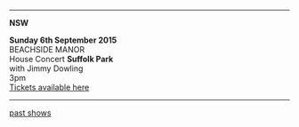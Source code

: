 * * * * *           

**NSW**    

**Sunday 6th September 2015**   
BEACHSIDE MANOR               
House Concert **Suffolk Park**   
with Jimmy Dowling  
3pm  
[Tickets available here][224]               
  
* * * * *          

[past shows][archive]

[archive]: ?p=shows/archive/

[50]: http://northcotesocialclub.com/
[3.2]: http://www.thebasement.com.au/
[81]: http://www.pietabrown.com
[88]: http://www.facebook.com/pages/Beetle-Bar/125772420775772
[89]: http://www.royalexchangenewcastle.com.au/
[90]: http://www.camelotlounge.com/
[90.1]: http://www.trybooking.com/RWU
[91]: http://www.clarendonguesthouse.com.au/
[93]: http://www.caravanmusic.com.au
[94]: http://wheatsheafhotel.com.au/gigs
[95]: http://www.bellaunion.com.au
[96]: http://www.jojosmithsoul.com/
[96.1]: http://www.myspace.com/sweetjeanmusic
[96.2]: http://www.jimmydowling.com/
[96.3]: http://www.ilonaharker.com
[96.4]: http://www.mardilumsden.com
[96.5]: http://www.theyearlings.net
[96.6]: http://www.theelliscollective.com
[96.7]: http://www.triplejunearthed.com/birdsandbelles
[96.8]: http://www.myspace.com/denhanrahan
[97]: http://www.hamishstuart.net/fr_home.cfm
[98]: http://venue505.com/
[99]: http://www.corinbank.com/
[99.1]: http://www.portfairyfolkfestival.com/
[100]: http://www.tamarvalleyfolkfestival.com/Home.html
[101]: http://www.bigtix.com.au/ProductDetails.aspx?productID=2083
[104]: http://www.carnivalofsuburbia.com
[105]: http://www.bellaunion.com.au/ticketing/show_535/
[106]: http://www.caravanmusic.com.au/gigs/pieta-brown/
[107]: http://www.trybooking.com/BCUB
[108]: http://www.moshtix.com.au/event.aspx?id=54131&ref=pietabrownpolishclub
[109]: http://www.starcourttheatre.com.au/shows
[110]: http://www.lonewolfpromotions.com/
[111]: http://thethornburytheatre.com/
[111.1]: http://thornburytheatre.oztix.com.au/default.aspx?Event=27515
[112]: http://www.mattwalker.com.au/
[112.1]: http://www.pbsfm.org.au/node/19074
[113]: http://thethornburytheatre.com/event/girl-interpreted-2012-feat-lucie-thorne-mojo-juju-georgia-fields-tracy-mcneil/
[114]: http://www.thetoffintown.com/shows/
[114.1]: http://noteslive.oztix.com.au/default.aspx?Event=29546
[114.2]: http://www.noteslive.net.au
[115]: http://www.cas.org.au
[115.1]: http://www.heritagehotel.com.au/
[116]: http://mullummusic.com/
[117]: http://www.candelovillagefestival.org
[118]: http://thethornburytheatre.com/event/lucie-thorne-plus-special-guest-jo-jo-smith-2/
[120]: http://seversondells.com/programs-2/
[122.1]: http://www.stickytickets.com.au/11638/mic_conways_national_junk_band__lucie_thorne_%40_camelot_lounge.aspx
[123]: http://sidewaysthroughsound.blogspot.com.au/2013/06/june-19-2013-steve-gunn-interview-black.html
[124.2]: http://www.davidsmedia.com/Ararat_Live.html
[126]: http://www.bendigowritersfestival.com.au/Home
[126.1]: http://www.bendigowritersfestival.com.au/Whats_On/The_Best_Song_Ever_Written 
[126.2]: http://www.bendigowritersfestival.com.au/Whats_On/Write_on_Song
[127]: http://www.love-over-gold.com 
[128]: http://www.spottedmallard.com/events/suzannah-espie/
[128.1]: http://www.trybooking.com/Booking/BookingEventSummary.aspx?eid=58060
[140]: http://www.moshtix.com.au/event.aspx?id=67412&caller=CAL&noadd=true&skin=291
[141]: http://www.thestreet.org.au/  
[141.1]: https://www.patronbase.com/_ST/Productions/LOOG/Performances
[142]: http://www.trybooking.com/DINO  
[143]: http://thethornburytheatre.com/event/love-over-gold-pieta-brown-lucie-thorne-fall-to-rise-album-launch/
[144]: http://www.mullummusicfestival.com/local_tickets.asp?i=5&a=view
[145]: http://www.mullummusicfestival.com 
[146]: http://www.vaudevillemews.com/
[147]: http://www.legionarts.org
[148]: http://www.route20outhouse.com/
[149]: http://www.oldtownschool.org/concerts/
[150]: http://www.englert.org  
[151]: http://www.belfryevents.com/  
[152]: http://www.roguetheatre.com
[153]: http://www.ofam.org/
[154]: http://www.treehousebainbridge.com/
[155]: http://www.thetripledoor.net/
[156]: http://gregbrownmusic.org/  
[157]: http://masonjennings.com/
[158]: http://www.knuckleheadshonkytonk.com    
[159]: http://iowapublicradio.org/post/pieta-brown-and-lucie-thorne-live-folk-tree-join-us  
[160]: http://www.publicbroadcasting.net/ipr/events.eventsmain?action=showEvent&eventID=1428595
[161]: http://www.artsmallacoota.org/page2.htm
[162]: http://www.freshoncharles.com.au/event/lucie-thorne-live-at-fresh  
[163]: http://www.cygnetfolkfestival.org/
[164]: http://www.trybooking.com/EAAF
[165]: http://www.lot19art.com/  
[167]: http://www.nannupmusicfestival.org/  
[168]: http://www.brunswickmusicfestival.com.au/program-love-over-gold.htm    
[169]: http://www.bmff.org.au    
[170]: http://thethornburytheatre.com/event/jo-jo-smith-cd-launch-standing-lovelight/
[171]: http://www.martianscafe.com.au/#!Lucie%20Thorne%20%26%20Sal%20Kimber/cye6/hsvjhr3d22  
[172]: http://www.themainbar.com.au/  
[173]: http://oldhepburnhotel.com.au/cms/events/bands/lucie-thorne/
[174]: http://wheatsheafhotel.com.au/gigs
[175]: http://www.singinggallery.com.au/  
[176]: http://harmonyrow.com.au/concerts-other-events/  
[177]: http://www.themelbournefolkclub.com/june-4th/ 
[178]: http://www.lizstringer.com  
[179]: http://www.trybooking.com/85864 
[180]: http://www.mullummusic.com  
[181]: http://www.trybooking.com/90311
[182]: http://www.musichunterprojects.com/node/32
[183]: http://www.trybooking.com/91475
[184]: http://thornburytheatre.oztix.com.au/?Event=44753
[184.1]: http://thethornburytheatre.com/event/lucie-thorne-hamish-stuart-plus-special-guest-suzannah-espie/
[185]: http://bridgehotelcastlemaine.com/gigs/
[186]: http://www.healesvillemusicfestival.com.au/artists.html
[187]: http://www.mezz.nl/programma/Lucie-Thorne-(AU)/28681  
[188]: http://retreathotelbrunswick.com.au/gigs/
[189]: http://www.grounds.nu/?event=lucie-thorne-support-tba
[190]: http://www.realphonic.com/  
[191]: http://icmill.com/  
[192]: http://www.astercafe.com/event/lucie-thorne-rossetto-huckfelt-lewis-bates/   
[193]: http://www.trybooking.com/GBRB
[194]: http://oldhepburnhotel.com.au/cms/events/bands/lucie-thorne/
[195]: http://www.harvestermoon.com.au/live-music/
[195.1]: http://www.trybooking.com/107011
[196]: http://www.trybooking.com/Booking/BookingEventSummary.aspx?eid=106097
[197]: http://frl2014.bilyana.com/  
[198]: http://folkfestival.org.au/  
[199]: http://www.bendigobluesandroots.com.au/events.php  
[200]: http://folkfestival.org.au/  
[201]: http://www.trybooking.com/119595
[202]: http://thethornburytheatre.com/event/lucie-thorne-hamish-stuart-rushing-dark-single-launch/    
[203]: http://yackfolkfestival.com/    
[204]: http://www.trybooking.com/HMBA  
[205]: http://www.crossingtheatre.com.au/events/events.html    
[205.1]: http://www.crossingtheatre.com.au/events/tickets.html  
[206]: http://www.mullummusic.com.au   
[207]: http://www.trybooking.com/HPTZ     
[208]: http://www.bellowintermusic.com 
[208.1]: http://www.bellowintermusic.com/db101_element_tickets_1.0.asp  
[209]: http://www.trybooking.com/HODJ   
[210]: http://www.trybooking.com/HPXZ    
[211]: http://www.ellingtonjazz.com.au/event/lucie-thorne-hamish-stuart-everything-sings-tonight-australian-winter-tour/   
[212]: http://www.trybooking.com/HPTK    
[213]: http://www.trybooking.com/HPXM   
[214]: https://www.stickytickets.com.au/26088  
[215]: http://www.trybooking.com/HRWM  
[216]: https://northcotesc.ticketscout.com.au/gigs/3868-lucie-thorne-hamish-stuart?_ga=1.194478383.340423014.1343744507
[217]: http://www.trybooking.com/HRYG  
[218]: http://www.trybooking.com/HRYS  
[219]: http://www.trybooking.com/HSAA  
[220]: http://www.trybooking.com/HRZF    
[221]: http://www.lizstringer.com    
[222]: http://www.trybooking.com/HUBT  
[222.2]: http://www.candelovillagefestival.org/whats-on/  
[223]: http://shop.parlourgigs.com/product/lucie-thorne-saturday-august-8-tawonga-south-victoria/  
[224]: http://www.trybooking.com/IWNO   
